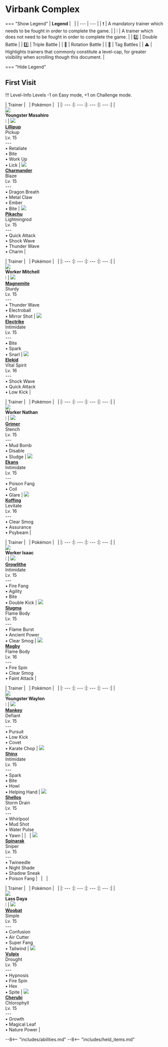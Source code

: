 # Virbank Complex

=== "Show Legend"
    | __Legend__ | &nbsp; |
    | --- | --- |
    | :exclamation: | A mandatory trainer which needs to be fought in order to complete the game. |
    | :grey_exclamation: | A trainer which does not need to be fought in order to complete the game. |
    | :two:  | Double Battle | 
    |  :three:  | Triple Battle |
    | :arrows_counterclockwise:  | Rotation Battle |
    | :handshake: | Tag Battles |
    | :warning: | Highlights trainers that commonly constitute a level-cap, for greater visibility when scrolling though this document. |

=== "Hide Legend"
&nbsp;

## First Visit

!!! Level-Info
    Levels -1 on Easy mode, +1 on Challenge mode.

| Trainer | &nbsp; | Pokémon | &nbsp; |
|: --- :|: --- :|: --- :|: --- :|
| <br>![][YoungsterMasahiro]<br>__Youngster Masahiro__<br>:grey_exclamation:  | ![][506] <br> __[Lillipup]__ <br>Pickup<br>Lv. 15<br>---<br>• Retaliate<br>• Bite<br>• Work Up<br>• Lick | ![][4] <br> __[Charmander]__ <br>Blaze<br>Lv. 15<br>---<br>• Dragon Breath<br>• Metal Claw<br>• Ember<br>• Bite | ![][25] <br> __[Pikachu]__ <br>Lightningrod<br>Lv. 15<br>---<br>• Quick Attack<br>• Shock Wave<br>• Thunder Wave<br>• Charm |

| Trainer | &nbsp; | Pokémon | &nbsp; |
|: --- :|: --- :|: --- :|: --- :|
| <br>![][WorkerMitchell]<br>__Worker Mitchell__<br>:grey_exclamation:  | ![][81] <br> __[Magnemite]__ <br>Sturdy<br>Lv. 15<br>---<br>• Thunder Wave<br>• Electroball<br>• Mirror Shot | ![][309] <br> __[Electrike]__ <br>Intimidate<br>Lv. 15<br>---<br>• Bite<br>• Spark<br>• Snarl | ![][239] <br> __[Elekid]__ <br>Vital Spirit<br>Lv. 16<br>---<br>• Shock Wave<br>• Quick Attack<br>• Low Kick |

| Trainer | &nbsp; | Pokémon | &nbsp; |
|: --- :|: --- :|: --- :|: --- :|
| <br>![][WorkerNathan]<br>__Worker Nathan__<br>:grey_exclamation:  | ![][88] <br> __[Grimer]__ <br>Stench<br>Lv. 15<br>---<br>• Mud Bomb<br>• Disable<br>• Sludge | ![][23] <br> __[Ekans]__ <br>Intimidate<br>Lv. 15<br>---<br>• Poison Fang<br>• Coil<br>• Glare | ![][109] <br> __[Koffing]__ <br>Levitate<br>Lv. 16<br>---<br>• Clear Smog<br>• Assurance<br>• Psybeam |

| Trainer | &nbsp; | Pokémon | &nbsp; |
|: --- :|: --- :|: --- :|: --- :|
| <br>![][WorkerIsaac]<br>__Worker Isaac__<br>:grey_exclamation:  | ![][58] <br> __[Growlithe]__ <br>Intimidate<br>Lv. 15<br>---<br>• Fire Fang<br>• Agility<br>• Bite<br>• Double Kick | ![][218] <br> __[Slugma]__ <br>Flame Body<br>Lv. 15<br>---<br>• Flame Burst<br>• Ancient Power<br>• Clear Smog | ![][240] <br> __[Magby]__ <br>Flame Body<br>Lv. 16<br>---<br>• Fire Spin<br>• Clear Smog<br>• Faint Attack |

| Trainer | &nbsp; | Pokémon | &nbsp; |
|: --- :|: --- :|: --- :|: --- :|
| <br>![][YoungsterWaylon]<br>__Youngster Waylon__<br>:grey_exclamation:  | ![][56] <br> __[Mankey]__ <br>Defiant<br>Lv. 15<br>---<br>• Pursuit<br>• Low Kick<br>• Covet<br>• Karate Chop | ![][403] <br> __[Shinx]__ <br>Intimidate<br>Lv. 15<br>---<br>• Spark<br>• Bite<br>• Howl<br>• Helping Hand | ![][422] <br> __[Shellos]__ <br>Storm Drain<br>Lv. 15<br>---<br>• Whirlpool<br>• Mud Shot<br>• Water Pulse<br>• Yawn |
| &nbsp; | ![][167] <br> __[Spinarak]__ <br>Sniper<br>Lv. 15<br>---<br>• Twineedle<br>• Night Shade<br>• Shadow Sneak<br>• Poison Fang | &nbsp; | &nbsp; |

| Trainer | &nbsp; | Pokémon | &nbsp; |
|: --- :|: --- :|: --- :|: --- :|
| <br>![][LassDaya]<br>__Lass Daya__<br>:grey_exclamation:  | ![][527] <br> __[Woobat]__ <br>Simple<br>Lv. 15<br>---<br>• Confusion<br>• Air Cutter<br>• Super Fang<br>• Tailwind | ![][37] <br> __[Vulpix]__ <br>Drought<br>Lv. 15<br>---<br>• Hypnosis<br>• Fire Spin<br>• Hex<br>• Spite | ![][420] <br> __[Cherubi]__ <br>Chlorophyll<br>Lv. 15<br>---<br>• Growth<br>• Magical Leaf<br>• Nature Power |





--8<-- "includes/abilities.md"
--8<-- "includes/held_items.md"

[YoungsterMasahiro]: ../img/Trainers/Youngster.gif
[506]: ../img/animated/506.gif
[Lillipup]: ../../pokemons/506/
[4]: ../img/animated/4.gif
[Charmander]: ../../pokemons/004/
[25]: ../img/animated/25.gif
[Pikachu]: ../../pokemons/025/
[WorkerMitchell]: ../img/Trainers/Worker.gif
[81]: ../img/animated/81.gif
[Magnemite]: ../../pokemons/081/
[309]: ../img/animated/309.gif
[Electrike]: ../../pokemons/309/
[239]: ../img/animated/239.gif
[Elekid]: ../../pokemons/239/
[WorkerNathan]: ../img/Trainers/Worker.gif
[88]: ../img/animated/88.gif
[Grimer]: ../../pokemons/088/
[23]: ../img/animated/23.gif
[Ekans]: ../../pokemons/023/
[109]: ../img/animated/109.gif
[Koffing]: ../../pokemons/109/
[WorkerIsaac]: ../img/Trainers/Worker.gif
[58]: ../img/animated/58.gif
[Growlithe]: ../../pokemons/058/
[218]: ../img/animated/218.gif
[Slugma]: ../../pokemons/218/
[240]: ../img/animated/240.gif
[Magby]: ../../pokemons/240/
[YoungsterWaylon]: ../img/Trainers/Youngster.gif
[56]: ../img/animated/56.gif
[Mankey]: ../../pokemons/056/
[403]: ../img/animated/403.gif
[Shinx]: ../../pokemons/403/
[422]: ../img/animated/422.gif
[Shellos]: ../../pokemons/422/
[167]: ../img/animated/167.gif
[Spinarak]: ../../pokemons/167/
[LassDaya]: ../img/Trainers/Lass.gif
[527]: ../img/animated/527.gif
[Woobat]: ../../pokemons/527/
[37]: ../img/animated/37.gif
[Vulpix]: ../../pokemons/037/
[420]: ../img/animated/420.gif
[Cherubi]: ../../pokemons/420/
